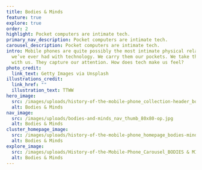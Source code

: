 ```yaml
---
title: Bodies & Minds
feature: true
explore: true
order: 2
highlight: Pocket computers are intimate tech.
primary_nav_description: Pocket computers are intimate tech.
carousel_description: Pocket computers are intimate tech.
intro: Mobile phones are quite possibly the most intimate physical relationship
  we’ve ever had with technology. We carry them our pockets. We take them to bed
  with us. They capture our attention. How does tech make us feel?
photo_credit:
  link_text: Getty Images via Unsplash
illustrations_credit:
  link_href: ""
  illustration_text: TTWW
hero_image:
  src: /images/uploads/history-of-the-mobile-phone_collection-header_bodies-minds-600.png
  alt: Bodies & Minds
nav_image:
  src: /images/uploads/bodies-and-minds_nav_thumb_80x80-op.jpg
  alt: Bodies & Minds
cluster_homepage_image:
  src: /images/uploads/history-of-the-mobile-phone_homepage_bodies-minds-750.jpg
  alt: Bodies & Minds
explore_image:
  src: /images/uploads/History-of-the-Mobile-Phone_Carousel_BODIES & MINDS.jpg
  alt: Bodies & Minds
---
```

